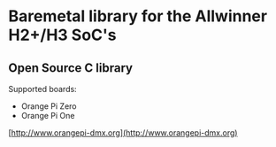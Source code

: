 # Baremetal library for the Allwinner H2+/H3 SoC's
## Open Source C library 

Supported boards:

* Orange Pi Zero
* Orange Pi One

[http://www.orangepi-dmx.org](http://www.orangepi-dmx.org)

